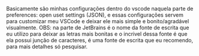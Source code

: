 Basicamente são minhas configurações dentro do vscode naquela parte de preferences: open uset settings (JSON), e essas configurações servem para customizar meu VSCode e deixar ele mais simple e bonito/agradável visualmente. OBS: na parte de JetBrains é o nome da fonte de
escrita que eu utilizo para deixar as letras mais bonitas e o incrivel dessa fonte é que ela possui junção de caracteres, é uma fonte de escrita que eu recomendo, para mais detalhes só pesquisar.
